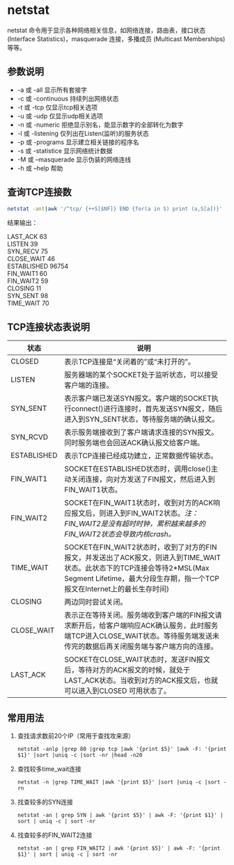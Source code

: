 # netstat

netstat 命令用于显示各种网络相关信息，如网络连接，路由表，接口状态 (Interface Statistics)，masquerade 连接，多播成员 (Multicast Memberships) 等等。

## 参数说明

* -a 或 -all             显示所有套接字
* -c 或 -continuous      持续列出网络状态
* -t 或 -tcp             仅显示tcp相关选项
* -u 或 -udp             仅显示udp相关选项
* -n 或 -numeric         拒绝显示别名，能显示数字的全部转化为数字
* -l 或 -listening       仅列出在Listen(监听)的服务状态
* -p 或 -programs        显示建立相关链接的程序名
* -s 或 -statistice      显示网络统计数据
* -M 或 –masquerade      显示伪装的网络连线
* -h 或 –help            帮助

## 查询TCP连接数

```bash
netstat -ant|awk '/^tcp/ {++S[$NF]} END {for(a in S) print (a,S[a])}'
```

结果输出：

LAST_ACK 63  
LISTEN 39  
SYN_RECV 75  
CLOSE_WAIT 46  
ESTABLISHED 96754  
FIN_WAIT1 60  
FIN_WAIT2 59  
CLOSING 11  
SYN_SENT 98  
TIME_WAIT 70  

## TCP连接状态表说明

状态        | 说明
------------| ------------
CLOSED      | 表示TCP连接是“关闭着的”或“未打开的”。
LISTEN      | 服务器端的某个SOCKET处于监听状态，可以接受客户端的连接。
SYN_SENT    | 表示客户端已发送SYN报文。客户端的SOCKET执行connect()进行连接时，首先发送SYN报文，随后进入到SYN_SENT状态，等待服务端的确认报文。
SYN_RCVD    | 表示服务端接收到了客户端请求连接的SYN报文。同时服务端也会回送ACK确认报文给客户端。
ESTABLISHED | 表示TCP连接已经成功建立，正常数据传输状态。
FIN_WAIT1   | SOCKET在ESTABLISHED状态时，调用close()主动关闭连接，向对方发送了FIN报文，然后进入到FIN_WAIT1状态。
FIN_WAIT2   | SOCKET在FIN_WAIT1状态时，收到对方的ACK响应报文后，则进入到FIN_WAIT2状态。*注：FIN_WAIT2是没有超时时钟，累积越来越多的FIN_WAIT2状态会导致内核crash。*
TIME_WAIT   | SOCKET在FIN_WAIT2状态时，收到了对方的FIN报文，并发送出了ACK报文，则进入到TIME_WAIT状态。此状态下的TCP连接会等待2*MSL(Max Segment Lifetime，最大分段生存期，指一个TCP报文在Internet上的最长生存时间)
CLOSING     | 两边同时尝试关闭。
CLOSE_WAIT  | 表示正在等待关闭。服务端收到客户端的FIN报文请求断开后，给客户端响应ACK确认服务，此时服务端TCP进入CLOSE_WAIT状态。等待服务端发送未传完的数据后再关闭服务端与客户端方向的连接。
LAST_ACK    | SOCKET在CLOSE_WAIT状态时，发送FIN报文后，等待对方的ACK报文的时候，就处于LAST_ACK状态。当收到对方的ACK报文后，也就可以进入到CLOSED 可用状态了。

## 常用用法

1. 查找请求数前20个IP（常用于查找攻来源）

   ```linux
   netstat -anlp |grep 80 |grep tcp |awk '{print $5}' |awk -F: '{print $1}' |sort |uniq -c |sort -nr |head -n20
   ```

2. 查找较多time_wait连接

   ```linux
   netstat -n |grep TIME_WAIT |awk '{print $5}' |sort |uniq -c |sort -rn 
   ```
  
3. 找查较多的SYN连接

   ```linux
   netstat -an | grep SYN | awk '{print $5}' | awk -F: '{print $1}' | sort | uniq -c | sort -nr
   ```

4. 找查较多的FIN_WAIT2连接

   ```linux
   netstat -an | grep FIN_WAIT2 | awk '{print $5}' | awk -F: '{print $1}' | sort | uniq -c | sort -nr
   ```
